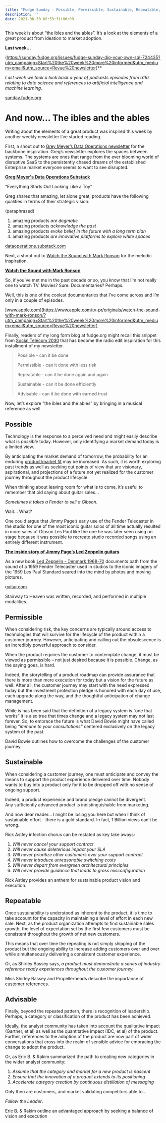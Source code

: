 ```yaml
---
title: "Fudge Sunday - Possible, Permissible, Sustainable, Repeatable, Advisable"
description: ''
date: 2021-08-30 00:53:31+00:00
---
```


This week is about “the ibles and the ables”. It’s a look at the elements of a great product from ideation to market adoption.

 **Last week...**

(https://sunday.fudge.org/issues/fudge-sunday-dig-your-own-sql-724435?utm_campaign=Start%20the%20week%20more%20informed&utm_medium=email&utm_source=Revue%20newsletter)**

*Last week we took a look back a year of podcasts episodes from a16z relating to data science and references to artificial intelligence and machine learning.*

[sunday.fudge.org](https://sunday.fudge.org/issues/fudge-sunday-dig-your-own-sql-724435?utm_campaign=Start%20the%20week%20more%20informed&utm_medium=email&utm_source=Revue%20newsletter)

 **And now... The ibles and the ables**
=======================================

Writing about the elements of a great product was inspired this week by another weekly newsletter I’ve started reading.

First, a shout out to [Grey Meyer’s Data Operations newsletter](https://dataoperations.substack.com?utm_campaign=Start%20the%20week%20more%20informed&utm_medium=email&utm_source=Revue%20newsletter) for the backbone inspiration. Greg’s newsletter explores the spaces between systems. The systems are ones that range from the ever blooming world of disruptive SaaS to the persistently chased dreams of the established Enterprise market everyone seems to want to see disrupted.

**[Greg Meyer's Data Operations Substack](https://dataoperations.substack.com/p/everything-starts-out-looking-like-6d6?utm_campaign=Start%20the%20week%20more%20informed&utm_medium=email&utm_source=Revue%20newsletter)**

“Everything Starts Out Looking Like a Toy”

Greg shares that amazing, let alone great, products have the following qualities in terms of their strategic vision:

(paraphrased)

1. amazing products *are dogmatic*
2. amazing products *acknowledge the past*
3. amazing products *evoke belief in the future with a long term plan*
4. amazing products *are innovative platforms to explore white spaces*

[dataoperations.substack.com](https://dataoperations.substack.com/p/everything-starts-out-looking-like-6d6?utm_campaign=Start%20the%20week%20more%20informed&utm_medium=email&utm_source=Revue%20newsletter)

Next, a shout out to [Watch the Sound with Mark Ronson](https://www.apple.com/tv-pr/originals/watch-the-sound-with-mark-ronson/?utm_campaign=Start%20the%20week%20more%20informed&utm_medium=email&utm_source=Revue%20newsletter) for the melodic inspiration.

**[Watch the Sound with Mark Ronson](https://www.apple.com/tv-pr/originals/watch-the-sound-with-mark-ronson/?utm_campaign=Start%20the%20week%20more%20informed&utm_medium=email&utm_source=Revue%20newsletter)**

So, if you’ve met me in the past decade or so, you know that I’m not really one to watch TV. Movies? Sure. Documentaries? Perhaps.

Well, this is one of the coolest documentaries that I’ve come across and I’m only in a couple of episodes.

[www.apple.com](https://www.apple.com/tv-pr/originals/watch-the-sound-with-mark-ronson/?utm_campaign=Start%20the%20week%20more%20informed&utm_medium=email&utm_source=Revue%20newsletter)

Finally, readers of my long form blog at fudge.org might recall this snippet from [Social Telecom 2030](https://fudge.org/archive/social-telecom-2030?utm_campaign=Start%20the%20week%20more%20informed&utm_medium=email&utm_source=Revue%20newsletter) that has become the radio edit inspiration for this installment of my newsletter.


> Possible - can it be done
> 
> Permissible - can it done with less risk
> 
> Repeatable - can it be done again and again
> 
> Sustainable - can it be done efficiently
> 
> Advisable - can it be done with earned trust
> 
> 

Now, let’s explore “the ibles and the ables” by bringing in a musical reference as well.

 **Possible**
-------------

Technology is the response to a perceived need and might easily describe what is *possible* today. However, only identifying a market demand today is a limited view.

By anticipating the market demand of tomorrow, the probability for an enduring [product/market fit](https://a16z.com/2017/02/18/12-things-about-product-market-fit/?utm_campaign=Start%20the%20week%20more%20informed&utm_medium=email&utm_source=Revue%20newsletter) may be increased. As such, it is worth exploring past trends as well as seeking out points of view that are visionary, aspirational, and projections of a future not yet realized for the customer journey throughout the product lifecycle.

When thinking about leaving room for what is to come, it’s useful to remember that old saying about guitar sales…

*Sometimes it takes a Fender to sell a Gibson.*

Wait… What?

One could argue that Jimmy Page’s early use of the Fender Telecaster in the studio for one of the most iconic guitar solos of all time actually resulted in more sales of Gibson Les Paul like the one he was later seen using on stage because it was possible to recreate studio recorded songs using an entirely different instrument.

**[The inside story of Jimmy Page’s Led Zeppelin guitars](https://guitar.com/features/artist-rigs/the-inside-story-of-jimmy-pages-led-zeppelin-guitars/?utm_campaign=Start%20the%20week%20more%20informed&utm_medium=email&utm_source=Revue%20newsletter)**

As a new book [Led Zeppelin - Denmark 1968-70](https://flyingvbooks.com/books/?utm_campaign=Start%20the%20week%20more%20informed&utm_medium=email&utm_source=Revue%20newsletter) documents path from the sound of a 1959 Fender Telecaster used in studios to the iconic imagery of the 1959 Les Paul Standard seared into the mind by photos and moving pictures.

[guitar.com](https://guitar.com/features/artist-rigs/the-inside-story-of-jimmy-pages-led-zeppelin-guitars/?utm_campaign=Start%20the%20week%20more%20informed&utm_medium=email&utm_source=Revue%20newsletter)

Stairway to Heaven was written, recorded, and performed in multiple modalities.

 **Permissible**
----------------

When considering risk, the key concerns are typically around access to technologies that will survive for the lifecycle of the product within a customer journey. However, anticipating and calling out the obsolescence is an incredibly powerful approach to consider.

When the product requires the customer to contemplate change, it must be viewed as permissible – not just desired because it is possible. Change, as the saying goes, is hard.

Indeed, the storytelling of a product roadmap can provide assurance that there is more than mere execution for today but a vision for the future as well. After all, the customer journey may start with the need expressed today but the investment protection pledge is honored with each day of use, each upgrade along the way, and the thoughtful anticipation of change management.

While is has been said that the definition of a legacy system is “one that works” it is also true that times change and a legacy system may not last forever. So, to embrace the future is what David Bowie might have called being *“immune to your consultations”* centered exclusively on the legacy system of the past.

David Bowie outlines how to overcome the challenges of the customer journey.

 **Sustainable**
----------------

When considering a customer journey, one must anticipate and convey the means to support the product experience delivered over time. Nobody wants to buy into a product only for it to be dropped off with no sense of ongoing support.

Indeed, a product experience and brand pledge cannot be divergent. Any sufficiently advanced product is indistinguishable from marketing.

And now dear reader… I might be losing you here but when I think of sustainable effort – there is a gold standard. In fact, 1 Billion views can’t be wrong.

Rick Astley infection chorus can be restated as key take aways:

1. *Will never cancel your support contract*
2. *Will never cause deleterious impact your SLA*
3. *Will never prioritize other customers over your support contract*
4. *Will never introduce unreasonable switching costs*
5. *Will never depart from evergreen architectural principles*
6. *Will never provide guidance that leads to gross misconfiguration*

Rick Astley provides an anthem for sustainable product vision and execution.

 **Repeatable**
---------------

Once sustainability is understood as inherent to the product, it is time to take account for the capacity in maintaining a level of effort in each new sale. Next, as the product organization attempts to find sustainable sales growth, the level of expectation set by the first few customers must be consistent throughout the growth of net new customers.

This means that over time the repeating is not simply shipping of the product but the ongoing ability to increase adding customers over and over while simultaneously delivering a consistent customer experience.

Or, as Shirley Bassey says, *a product must demonstrate a series of industry reference ready experiences throughout the customer journey.*

Miss Shirley Bassey and Propellerheads describe the importance of customer references.

 **Advisable**
--------------

Finally, beyond the repeated pattern, there is recognition of leadership. Perhaps, a category or classification of the product has been achieved.

Ideally, the analyst community has taken into account the qualitative impact (Gartner, et al) as well as the quantitative impact (IDC, et al) of the product. Further, references to the adoption of the product are now part of wider conversations that cross into the realm of sensible advice for embracing the change to adopt the product.

Or, as Eric B. & Rakim summarized the path to creating new categories in the wider analyst community:

1. *Assume that the category and market for a new product is nascent*
2. *Ensure that the innovation of a product extends to its positioning*
3. *Accelerate category creation by continuous distillation of messaging*

Only then are customers, and market validating competitors able to…

*Follow the Leader*.

Eric B. & Rakim outline an advantaged approach by seeking a balance of vision and execution

